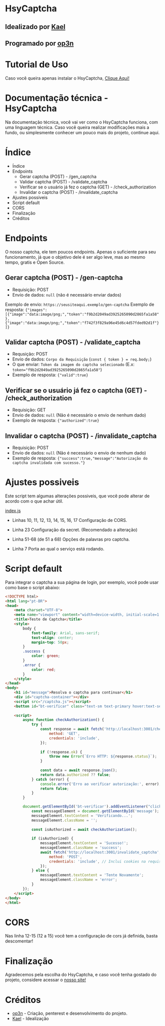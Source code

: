 # HsyCaptcha
## Idealizado por [Kael](https://github.com/oimeu)
## Programado por [op3n](https://github.com/op3ny)

# Tutorial de Uso
Caso você queira apenas instalar o HsyCaptcha, [Clique Aqui!](https://github.com/Hsyst/HsyCaptcha/blob/main/tutorial-de-uso.md)

# Documentação técnica - HsyCaptcha
Na documentação técnica, você vai ver como o HsyCaptcha funciona, com uma linguagem técnica. Caso você queira realizar modificações mais a fundo, ou simplesmente conhecer um pouco mais do projeto, continue aqui.

# Índice

- Índice
- Endpoints
  - Gerar captcha (POST) - /gen_captcha
  - Validar captcha (POST) - /validate_captcha
  - Verificar se o usuário já fez o captcha (GET) - /check_authorization
  - Invalidar o captcha (POST) - /invalidate_captcha
- Ajustes possiveis
- Script default
- CORS
- Finalização
- Créditos

# Endpoints
O nosso captcha, ele tem poucos endpoints. Apenas o suficiente para seu funcionamento, já que o objetivo dele é ser algo leve, mas ao mesmo tempo, gratis e Open Source.

## Gerar captcha (POST) - /gen-captcha
- Requisição: POST
- Envio de dados: `null` (não é necessário enviar dados)

Exemplo de envio: `https://seusiteaqui.exemplo/gen-captcha`
Exemplo de resposta: `{"images":[{"image":"data:image/png;","token":"f9b2d2049ad3925265090d2865fa1a58"},{"image":"data:image/png;","token":"f742f3f829a96e45d6c4d57fded92d1f"}]}`

## Validar captcha (POST) - /validate_captcha
- Requsição: POST
- Envio de dados: `Corpo da Requisição` (`const { token } = req.body;`)
- O que enviar: `Token da imagem do captcha selecionado` (E.x: `token="f9b2d2049ad3925265090d2865fa1a58"`)
- Exemplo de resposta: `{"valid":true}`

## Verificar se o usuário já fez o captcha (GET) - /check_authorization
- Requisição: GET
- Envio de dados: `null` (Não é necessário o envio de nenhum dado)
- Exemplo de resposta: `{"authorized":true}`

## Invalidar o captcha (POST) - /invalidate_captcha
- Requisição: POST
- Envio de dados: `null` (Não é necessário o envio de nenhum dado)
- Exemplo de resposta: `{"success":true,"message":"Autorização do captcha invalidada com sucesso."}`

# Ajustes possiveis
Este script tem algumas alterações possiveis, que você pode alterar de acordo com o que achar útil.

[index.js](https://github.com/Hsyst/HsyCaptcha/blob/main/index.js)

- Linhas 10, 11, 12, 13, 14, 15, 16, 17
Configuração de CORS.

- Linha 23
Configuração da secret. (Recomendado a alteração)

- Linha 51-68 (de 51 a 68)
Opções de palavras pro captcha.

- Linha 7
Porta ao qual o serviço está rodando.

# Script default
Para integrar o captcha a sua página de login, por exemplo, você pode usar como base o script abaixo:

```html
<!DOCTYPE html>
<html lang="pt-BR">
<head>
    <meta charset="UTF-8">
    <meta name="viewport" content="width=device-width, initial-scale=1.0">
    <title>Teste de Captcha</title>
    <style>
        body {
            font-family: Arial, sans-serif;
            text-align: center;
            margin-top: 50px;
        }
        .success {
            color: green;
        }
        .error {
            color: red;
        }
    </style>
</head>
<body>
    <h1 id="message">Resolva o captcha para continuar</h1>
    <div id="captcha-container"></div>
    <script src="/captcha.js"></script>
    <button id="bt-verificar" class="text-sm text-primary hover:text-secondary transition-all duration-300"> Verificar captcha </button>
    
    <script>
        async function checkAuthorization() {
            try {
                const response = await fetch('http://localhost:3001/check_authorization', {
                    method: 'GET',
                    credentials: 'include',
                });
                
                if (!response.ok) {
                    throw new Error(`Erro HTTP: ${response.status}`);
                }
                
                const data = await response.json();
                return data.authorized ?? false;
            } catch (error) {
                console.error('Erro ao verificar autorização:', error);
                return false;
            }
        }

        document.getElementById('bt-verificar').addEventListener("click", async function () {
            const messageElement = document.getElementById('message');
            messageElement.textContent = 'Verificando...';
            messageElement.className = '';
            
            const isAuthorized = await checkAuthorization();
            
            if (isAuthorized) {
                messageElement.textContent = 'Sucesso!';
                messageElement.className = 'success';
                await fetch('http://localhost:3001/invalidate_captcha', {
                    method: 'POST',
                    credentials: 'include', // Inclui cookies na requisição
                });
            } else {
                messageElement.textContent = 'Tente Novamente';
                messageElement.className = 'error';
            }
        });
    </script>
</body>
</html>
```

# CORS
Nas linha 12-15 (12 a 15) você tem a configuração de cors já definida, basta descomentar!

# Finalização
Agradecemos pela escolha do HsyCaptcha, e caso você tenha gostado do projeto, considere acessar o [nosso site!](https://hsyst.xyz)

# Créditos
- [op3n](https://github.com/op3ny) - Criação, penterest e desenvolvimento do projeto.
- [Kael](https://github.com/oimeu) - Idealização
